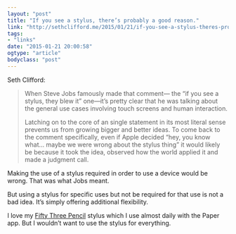 ```yaml
---
layout: "post"
title: "If you see a stylus, there’s probably a good reason."
link: "http://sethclifford.me/2015/01/21/if-you-see-a-stylus-theres-probably-a-good-reason/"
tags: 
- "links"
date: "2015-01-21 20:00:58"
ogtype: "article"
bodyclass: "post"
---
```


Seth Clifford:

> When Steve Jobs famously made that comment— the “if you see a stylus, they blew it” one—it’s pretty clear that he was talking about the general use cases involving touch screens and human interaction.
> 
>  Latching on to the core of an single statement in its most literal sense prevents us from growing bigger and better ideas. To come back to the comment specifically, even if Apple decided “hey, you know what… maybe we were wrong about the stylus thing” it would likely be because it took the idea, observed how the world applied it and made a judgment call.

Making the use of a stylus required in order to use a device would be wrong. That was what Jobs meant.

But using a stylus for specific uses but not be required for that use is not a bad idea. It’s simply offering additional flexibility.

I love my [Fifty Three Pencil](http://www.fiftythree.com/pencil) stylus which I use almost daily with the Paper app. But I wouldn’t want to use the stylus for everything.